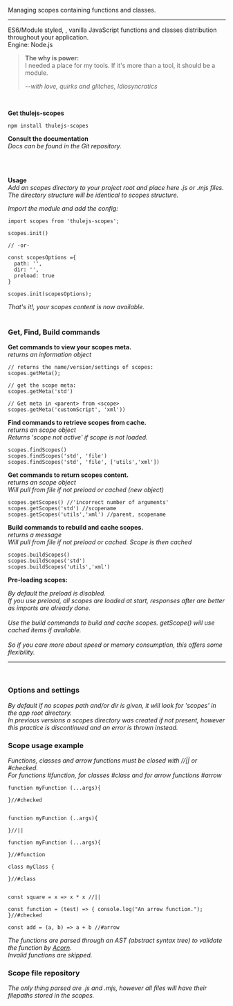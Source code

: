 Managing scopes containing functions and classes.

---

ES6/Module styled, , vanilla JavaScript functions and classes distribution throughout your application.  
Engine: Node.js


> **The why is power:**  
> I needed a place for my tools. If it's more than a tool, it should be a module.
>     
> *--with love, quirks and glitches, Idiosyncratics*

</br>

**Get thulejs-scopes**
         
```
npm install thulejs-scopes
```

**Consult the documentation**  
*Docs can be found in the Git repository.*

</br>
</br>

**Usage**  
*Add an scopes directory to your project root and place here .js or .mjs files.  
The directory structure will be identical to scopes structure.*


*Import the module and add the config:*

```
import scopes from 'thulejs-scopes';

scopes.init()

// -or-

const scopesOptions ={
  path: '',
  dir: '',
  preload: true
}

scopes.init(scopesOptions);
```


*That's it!, your scopes content is now available.*  
<br/>

### Get, Find, Build commands

**Get commands to view your scopes meta.**  
*returns an information object*
```
// returns the name/version/settings of scopes:
scopes.getMeta();

// get the scope meta:
scopes.getMeta('std')

// Get meta in <parent> from <scope>
scopes.getMeta('customScript', 'xml'))          
```


**Find commands to retrieve scopes from cache.**  
*returns an scope object   
Returns 'scope not active' if scope is not loaded.*

```
scopes.findScopes()
scopes.findScopes('std', 'file') 
scopes.findScopes('std', 'file', ['utils','xml']) 
```

**Get commands to return scopes content.**  
*returns an scope object*  
*Will pull from file if not preload or cached (new object)*
```
scopes.getScopes() //'incorrect number of arguments'
scopes.getScopes('std') //scopename
scopes.getScopes('utils','xml') //parent, scopename
```

**Build commands to rebuild and cache scopes.**  
*returns a message*  
*Will pull from file if not preload or cached. Scope is then cached*

```
scopes.buildScopes()
scopes.buildScopes('std') 
scopes.buildScopes('utils','xml')        
```



 **Pre-loading scopes:**  
  
*By default the preload is disabled.  
If you use preload, all scopes are loaded at start, responses after are better as imports are already done.  
<br/> 
Use the build commands to build and cache scopes. getScope() will use cached items if available.  
<br/>
So if you care more about speed or memory consumption, this offers some flexibility.*

---

<br/>

### Options and settings
 
*By default if no scopes path and/or dir is given, it will look for 'scopes' in the app root directory.  
In previous versions a scopes directory was created if not present, however this practice is discontinued and an error is thrown instead.
<br/>*

### Scope usage example
*Functions, classes and arrow functions must be closed with //|| or #checked.  
For functions #function, for classes #class and for arrow functions #arrow*


```
function myFunction (...args){

}//#checked


function myFunction (..args){

}//||

function myFunction (...args){

}//#function

class myClass {

}//#class


const square = x => x * x //||

const function = (test) => { console.log("An arrow function."); }//#checked

const add = (a, b) => a + b //#arrow
```
*The functions are parsed through an AST (abstract syntax tree) to validate the function by [Acorn](https://github.com/acornjs/acorn).  
Invalid functions are skipped.*

### Scope file repository
*The only thing parsed are .js and .mjs, however all files will have their filepaths stored in the scopes.*

